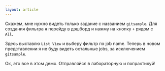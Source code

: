 ```yaml
---
layout: article
---
```

Скажем, мне нужно видеть только задание с названием `gitsample`. Для создания фильтра  я перейду в дэшборд и нажму на кнопку `+`  рядом с `All`.

Здесь выставлю `List View` и выберу фильтр по job name. Теперь в новом представлении я не буду видеть остальные jobs, за исключением `gitsample`.

Ок, это все в этом демо. Отправляйся в лабораторную и попрактикуй!
